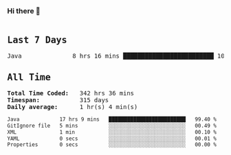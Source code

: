 ### Hi there 👋

<!--WakaTime-Start-->
<pre><h2>Last 7 Days</h2>Java              8 hrs 16 mins █████████████████████████ 100.00 %</br><h2>All Time</h2><strong>Total Time Coded:   </strong>342 hrs 36 mins</br><strong>Timespan:           </strong>315 days</br><strong>Daily average:      </strong>1 hr(s) 4 min(s)</pre>
<!--WakaTime-End-->

<!--START_SECTION:waka-->

```txt
Java             17 hrs 9 mins   █████████████████████████   99.40 %
GitIgnore file   5 mins          ░░░░░░░░░░░░░░░░░░░░░░░░░   00.49 %
XML              1 min           ░░░░░░░░░░░░░░░░░░░░░░░░░   00.10 %
YAML             0 secs          ░░░░░░░░░░░░░░░░░░░░░░░░░   00.01 %
Properties       0 secs          ░░░░░░░░░░░░░░░░░░░░░░░░░   00.00 %
```

<!--END_SECTION:waka-->

 <!-- waka-box start -->
 <!-- waka-box end -->

